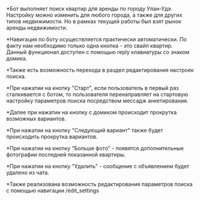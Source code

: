 *Бот выполняет поиск квартир для аренды по городу Улан-Удэ. Настройку можно изменить для любого города, а также для других типов недвижимости. Но в рамках текущей работы был взят рынок аренды недвижимости.  


*Навигация по боту осуществляется практически автоматически. По факту нам необходимо только одна кнопка - это свайп квартир.  
Данный функционал доступен с помощью reply клавиатуры со знаком домика.   

*Также есть возможность перехода в раздел редактирования настроек поиска.  


*При нажатии на кнопку "Старт", если пользователь в первый раз сталкивается с ботом, то пользователя перенаправляет на стартовую настройку параметров поиска посредством мессадж анкетирования.  


*Далее при нажатии на кнопку с домиком происходит прокрутка возможных вариантов.  


*При нажатии на кнопку "Следующий вариант" также будет происходить прокрутка вариантов.  


*При нажатии на кнопку "Больше фото" - появятся дополнительные фотографии последней показанной квартиры.  


*При нажатии на кнопку "Удалить" - сообщение с объявлением будет удалено из чата.  

*Также реализована возможность редактирования параметров поиска с помощью навигации /edit_settings